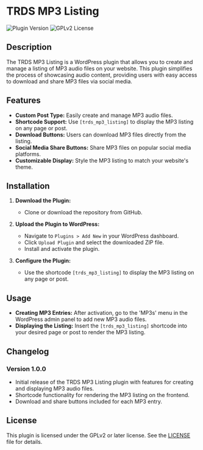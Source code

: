 # TRDS MP3 Listing

![Plugin Version](https://img.shields.io/badge/version-1.0.0-blue.svg)
![GPLv2 License](https://img.shields.io/badge/license-GPLv2-blue.svg)

## Description

The TRDS MP3 Listing is a WordPress plugin that allows you to create and manage a listing of MP3 audio files on your website. This plugin simplifies the process of showcasing audio content, providing users with easy access to download and share MP3 files via social media.

## Features

- **Custom Post Type:** Easily create and manage MP3 audio files.
- **Shortcode Support:** Use `[trds_mp3_listing]` to display the MP3 listing on any page or post.
- **Download Buttons:** Users can download MP3 files directly from the listing.
- **Social Media Share Buttons:** Share MP3 files on popular social media platforms.
- **Customizable Display:** Style the MP3 listing to match your website's theme.

## Installation

1. **Download the Plugin:**

   - Clone or download the repository from GitHub.

2. **Upload the Plugin to WordPress:**

   - Navigate to `Plugins > Add New` in your WordPress dashboard.
   - Click `Upload Plugin` and select the downloaded ZIP file.
   - Install and activate the plugin.

3. **Configure the Plugin:**
   - Use the shortcode `[trds_mp3_listing]` to display the MP3 listing on any page or post.

## Usage

- **Creating MP3 Entries:** After activation, go to the 'MP3s' menu in the WordPress admin panel to add new MP3 audio files.
- **Displaying the Listing:** Insert the `[trds_mp3_listing]` shortcode into your desired page or post to render the MP3 listing.

## Changelog

### Version 1.0.0

- Initial release of the TRDS MP3 Listing plugin with features for creating and displaying MP3 audio files.
- Shortcode functionality for rendering the MP3 listing on the frontend.
- Download and share buttons included for each MP3 entry.

## License

This plugin is licensed under the GPLv2 or later license. See the [LICENSE](LICENSE) file for details.
